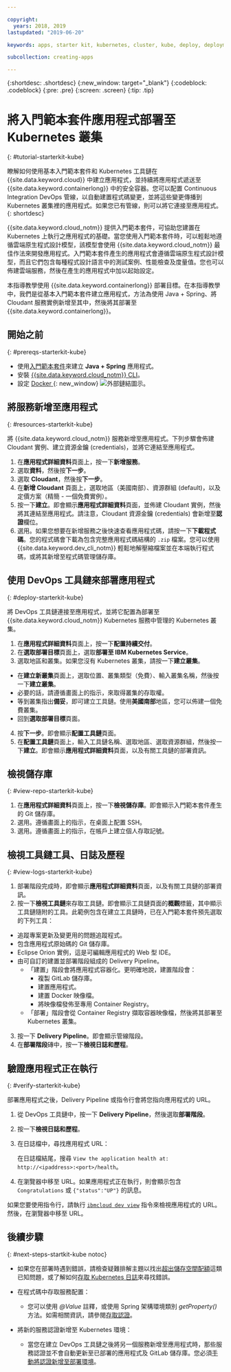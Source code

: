 ```yaml
---

copyright:
  years: 2018, 2019
lastupdated: "2019-06-20"

keywords: apps, starter kit, kubernetes, cluster, kube, deploy, deployment

subcollection: creating-apps

---
```


{:shortdesc: .shortdesc}
{:new_window: target="_blank"}
{:codeblock: .codeblock}
{:pre: .pre}
{:screen: .screen}
{:tip: .tip}

# 將入門範本套件應用程式部署至 Kubernetes 叢集
{: #tutorial-starterkit-kube}

瞭解如何使用基本入門範本套件和 Kubernetes 工具鏈在 {{site.data.keyword.cloud}} 中建立應用程式，並持續將應用程式遞送至 {{site.data.keyword.containerlong}} 中的安全容器。您可以配置 Continuous Integration DevOps 管線，以自動建置程式碼變更，並將這些變更傳播到 Kubernetes 叢集裡的應用程式。如果您已有管線，則可以將它連接至應用程式。
{: shortdesc}

{{site.data.keyword.cloud_notm}} 提供入門範本套件，可協助您建置在 Kubernetes 上執行之應用程式的基礎。當您使用入門範本套件時，可以輕鬆地遵循雲端原生程式設計模型，該模型會使用 {{site.data.keyword.cloud_notm}} 最佳作法來開發應用程式。入門範本套件產生的應用程式會遵循雲端原生程式設計模型，而且它們包含每種程式設計語言中的測試案例、性能檢查及度量值。您也可以佈建雲端服務，然後在產生的應用程式中加以起始設定。

本指導教學使用 {{site.data.keyword.containerlong}} 部署目標。在本指導教學中，我們是從基本入門範本套件建立應用程式，方法為使用 Java + Spring、將 Cloudant 服務實例新增至其中，然後將其部署至 {{site.data.keyword.containerlong}}。

## 開始之前
{: #prereqs-starterkit-kube}

* 使用[入門範本套件](/docs/apps/tutorials?topic=creating-apps-tutorial-starterkit)來建立 **Java + Spring** 應用程式。
* 安裝 [{{site.data.keyword.cloud_notm}} CLI](/docs/cli?topic=cloud-cli-getting-started)。
* 設定 [Docker ](https://www.docker.com/get-started){: new_window} ![外部鏈結圖示](../../icons/launch-glyph.svg "外部鏈結圖示")。

## 將服務新增至應用程式
{: #resources-starterkit-kube}

將 {{site.data.keyword.cloud_notm}} 服務新增至應用程式。下列步驟會佈建 Cloudant 實例、建立資源金鑰 (credentials)，並將它連結至應用程式。

1. 在**應用程式詳細資料**頁面上，按一下**新增服務**。
2. 選取**資料**，然後按**下一步**。
3. 選取 **Cloudant**，然後按**下一步**。
4. 在**新增 Cloudant** 頁面上，選取地區（美國南部）、資源群組 (default)，以及定價方案（精簡 - 一個免費實例）。
5. 按一下**建立**。即會顯示**應用程式詳細資料**頁面，並佈建 Cloudant 實例，然後將其連結至應用程式。請注意，Cloudant 資源金鑰 (credentials) 會新增至**認證**欄位。
6. 選用。如果您想要在新增服務之後快速查看應用程式碼，請按一下**下載程式碼**。您的程式碼會下載為包含完整應用程式碼結構的 `.zip` 檔案。您可以使用 {{site.data.keyword.dev_cli_notm}} 輕鬆地解壓縮檔案並在本端執行程式碼，或將其新增至程式碼管理儲存庫。

## 使用 DevOps 工具鏈來部署應用程式
{: #deploy-starterkit-kube}

將 DevOps 工具鏈連接至應用程式，並將它配置為部署至 {{site.data.keyword.cloud_notm}} Kubernetes 服務中管理的 Kubernetes 叢集。

1. 在**應用程式詳細資料**頁面上，按一下**配置持續交付**。
2. 在**選取部署目標**頁面上，選取**部署至 IBM Kubernetes Service**。
3. 選取地區和叢集。如果您沒有 Kubernetes 叢集，請按一下**建立叢集**。
  * 在**建立新叢集**頁面上，選取位置、叢集類型（免費）、輸入叢集名稱，然後按一下**建立叢集**。
  * 必要的話，請遵循畫面上的指示，來取得叢集的存取權。
  * 等到叢集指出**備妥**，即可建立工具鏈。使用**美國南部**地區，您可以佈建一個免費叢集。
  * 回到**選取部署目標**頁面。
4. 按**下一步**。即會顯示**配置工具鏈**頁面。
5. 在**配置工具鏈**頁面上，輸入工具鏈名稱、選取地區、選取資源群組，然後按一下**建立**。即會顯示**應用程式詳細資料**頁面，以及有關工具鏈的部署資訊。

## 檢視儲存庫
{: #view-repo-starterkit-kube}

1. 在**應用程式詳細資料**頁面上，按一下**檢視儲存庫**。即會顯示入門範本套件產生的 Git 儲存庫。
2. 選用。遵循畫面上的指示，在桌面上配置 SSH。
3. 選用。遵循畫面上的指示，在帳戶上建立個人存取記號。

## 檢視工具鏈工具、日誌及歷程
{: #view-logs-starterkit-kube}

1. 部署階段完成時，即會顯示**應用程式詳細資料**頁面，以及有關工具鏈的部署資訊。
2. 按一下**檢視工具鏈**來存取工具鏈。即會顯示工具鏈頁面的**概觀**標籤，其中顯示工具鏈隨附的工具。此範例包含在建立工具鏈時，已在入門範本套件預先選取的下列工具：
  * 追蹤專案更新及變更用的問題追蹤程式。
  * 包含應用程式原始碼的 Git 儲存庫。
  * Eclipse Orion 實例，這是可編輯應用程式的 Web 型 IDE。
  * 由可自訂的建置並部署階段組成的 Delivery Pipeline。
	 * 「建置」階段會將應用程式容器化。更明確地說，建置階段會：
	   * 複製 GitLab 儲存庫。
	   * 建置應用程式。
	   * 建置 Docker 映像檔。
	   * 將映像檔發佈至專用 Container Registry。
	 * 「部署」階段會從 Container Registry 擷取容器映像檔，然後將其部署至 Kubernetes 叢集。
3. 按一下 **Delivery Pipeline**。即會顯示管線階段。
4. 在**部署階段**磚中，按一下**檢視日誌和歷程**。

## 驗證應用程式正在執行
{: #verify-starterkit-kube}

部署應用程式之後，Delivery Pipeline 或指令行會將您指向應用程式的 URL。

1. 從 DevOps 工具鏈中，按一下 **Delivery Pipeline**，然後選取**部署階段**。
2. 按一下**檢視日誌和歷程**。
3. 在日誌檔中，尋找應用程式 URL：

    在日誌檔結尾，搜尋 `View the application health at: http://<ipaddress>:<port>/health`。

4. 在瀏覽器中移至 URL。如果應用程式正在執行，則會顯示包含 `Congratulations` 或 `{"status":"UP"}` 的訊息。

如果您要使用指令行，請執行 [`ibmcloud dev view`](/docs/cli/idt?topic=cloud-cli-idt-cli#view) 指令來檢視應用程式的 URL。然後，在瀏覽器中移至 URL。

## 後續步驟
{: #next-steps-startkit-kube notoc}

* 如果您在部署時遇到錯誤，請檢查疑難排解主題以找出[超出儲存空間配額](/docs/apps?topic=creating-apps-managingapps#exceed_quota)這類已知問題，或了解如何[存取 Kubernetes 日誌](/docs/apps?topic=creating-apps-managingapps#access_kube_logs)來尋找錯誤。

* 在程式碼中存取服務配置：
	- 您可以使用 _@Value_ 註釋，或使用 Spring 架構環境類別 _getProperty()_ 方法。如需相關資訊，請參閱[存取認證](/docs/java-spring?topic=java-spring-configuration#accessing-credentials)。

* 將新的服務認證新增至 Kubernetes 環境：
	- 當您在建立 DevOps 工具鏈之後將另一個服務新增至應用程式時，那些服務認證並不會自動更新至已部署的應用程式及 GitLab 儲存庫。您必須[手動將認證新增至部署環境](/docs/apps?topic=creating-apps-credentials_overview)。
